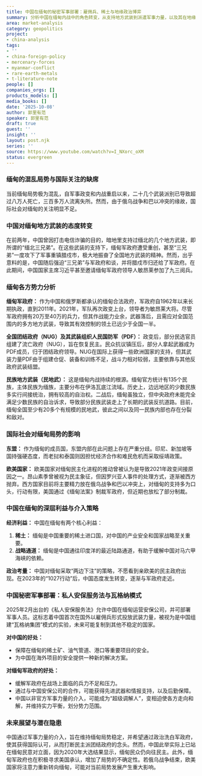 ```yaml
---
title: 中国在缅甸的秘密军事部署：雇佣兵、稀土与地缘政治博弈
summary: 分析中国在缅甸内战中的角色转变，从支持地方武装到派遣军事力量，以及其在地缘政治、稀土资源和战略通道方面的深层利益考量。
area: market-analysis
category: geopolitics
project:
- china-analysis
tags:
- ''
- china-foreign-policy
- mercenary-forces
- myanmar-conflict
- rare-earth-metals
- t-literature-note
people: []
companies_orgs: []
products_models: []
media_books: []
date: '2025-10-08'
author: 郭里有范
speaker: 郭里有范
draft: true
guest: ''
insight: ''
layout: post.njk
series: ''
source: https://www.youtube.com/watch?v=I_NXorc_oXM
status: evergreen
---
```

### 缅甸的混乱局势与国际关注的缺席

当前缅甸局势极为混乱，自军事政变和内战重启以来，二十几个武装派别已导致超过八万人死亡，三百多万人流离失所。然而，由于俄乌战争和巴以冲突的缘故，国际社会对缅甸的关注明显不足。

### 中国对缅甸地方武装的态度转变

在前两年，中国曾因打击电信诈骗的目的，暗地里支持过缅北的几个地方武装，即所谓的“缅北三兄弟”。在这些武装的支持下，缅甸军政府遭受重创，甚至“三兄弟”一度攻下了军事重镇腊戍市，极大地振奋了全国地方武装的精神。然而，出乎意料的是，中国随后强迫“三兄弟”与军政府和谈，并将腊戍市归还给了军政府。在此期间，中国国家主席习近平甚至邀请缅甸军政府领导人敏昂莱参加了九三阅兵。

### 缅甸各方势力分析

**缅甸军政府：**
作为中国和俄罗斯都承认的缅甸合法政府，军政府自1962年以来长期执政，直到2011年。2021年，军队再次政变上台，领导者为敏昂莱大将。尽管军政府拥有20万至40万的兵力，但其作战能力业余，武器落后，且需应对全国范围内的多方地方武装，导致其有效控制的领土已远少于全国一半。

**全国团结政府（NUG）及其武装组织人民国防军（PDF）：**
政变后，部分民选官员组建了流亡政府（NUG），旨在恢复民主。民众抗议镇压后，部分人拿起武器成为PDF成员，归于团结政府领导。NUG在国际上获得一些欧洲国家的支持，但其武装力量PDF由于组建仓促、装备和训练不足，战斗力相对较弱，主要依靠与其他反政府武装结盟。

**民族地方武装（民地武）：**
这是缅甸内战持续的根源。缅甸官方统计有135个民族，主体民族为缅族，主要分布在伊洛瓦底江流域。历史上，边远地区的少数民族多实行间接统治，拥有较高的自治权。二战后，缅甸虽独立，但中央政府未能完全满足少数民族的自治诉求，导致部分民族武装走上了长期的武装反抗道路。目前，缅甸全国至少有20多个有规模的民地武，彼此之间以及同一民族内部也存在分裂和敌对。

### 国际社会对缅甸局势的影响

**东盟：**
作为缅甸的成员国，东盟内部在此问题上存在严重分歧。印尼、新加坡等国持强硬态度，而老挝和泰国则因担忧经济合作和难民危机而采取绥靖政策。

**欧美国家：**
欧美国家对缅甸民主化进程的推动曾被认为是导致2021年政变间接原因之一。昂山素季曾被视为民主象征，但因罗兴亚人事件的处理方式，逐渐被西方抛弃。西方国家目前将主要精力放在俄乌战争和巴以冲突上，对缅甸的支持多为口头，行动有限，美国通过《缅甸法案》制裁军政府，但近期也放松了部分制裁。

### 中国在缅甸的深层利益与介入策略

**经济利益：**
中国在缅甸有两个核心利益：
1.  **稀土：** 缅甸是中国重要的稀土进口国，对中国的产业安全和国家战略至关重要。
2.  **战略通道：** 缅甸是中国通往印度洋的最近陆路通道，有助于缓解中国对马六甲海峡的依赖。

**政治考量：**
中国对缅甸采取“两边下注”的策略，不愿看到亲欧美的民主政府出现。在2023年的“1027行动”后，中国态度发生转变，逐渐与军政府走近。

### 中国秘密军事部署：私人安保服务法与瓦格纳模式

2025年2月出台的《私人安保服务法》允许中国在缅甸运营安保公司，并可部署军事人员。这标志着中国首次在国外以雇佣兵形式投放武装力量，被视为是中国组建“瓦格纳集团”模式的实验，未来可能复制到其他不稳定的国家。

**对中国的好处：**
-   保障在缅甸的稀土矿、油气管道、港口等重要项目的安全。
-   为中国在海外项目的安全提供一种新的解决方案。

**对缅甸军政府的好处：**
-   缓解军政府在战场上面临的兵力不足和压力。
-   通过与中国安保公司的合作，可能获得先进武器和情报支持，以及后勤保障。
-   中国以非官方军事力量的介入，可能成为“超级调解人”，变相迫使各方走向和解，并维持实力平衡，划分势力范围。

### 未来展望与潜在隐患

中国通过军事力量的介入，旨在维持缅甸局势稳定，并希望通过政治洗白军政府，使其获得国际认可，从而打断民主派团结政府的念头。然而，中国此举实际上已站在缅甸民意对立面，因为2020年大选结果显示，缅甸民众仍向往民主。此外，缅甸军政府也在积极寻求美国承认，增加了局势的不确定性。若俄乌战争结束，欧美国家将注意力重新转向缅甸，可能对当前局势发展产生重大影响。